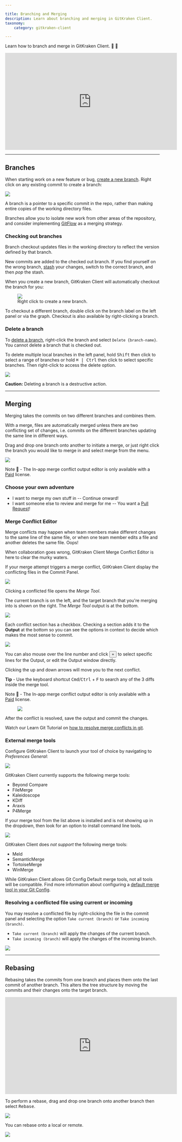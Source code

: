 ```yaml
---

title: Branching and Merging
description: Learn about branching and merging in GitKraken Client.
taxonomy:
    category: gitkraken-client

---
```


Learn how to branch and merge in GitKraken Client. 🌳 🔀

<div class='embed-container embed-container--16-9'>
    <iframe width='560' height='315' src='https://www.youtube.com/embed/8-qRKyy-v7I?rel=0&vq=hd1080' frameborder='0' allowfullscreen></iframe>
</div>

***

## Branches
When starting work on a new feature or bug, <a href="https://gitkraken.com/learn/git/problems/create-git-branch" target="_blank">create a new branch</a>. Right click on any existing commit to create a branch:

<img src="/wp-content/uploads/add-branch.png" srcset="/wp-content/uploads/add-branch@2x.png 2x" class="img-bordered img-responsive center">

A branch is a pointer to a specific commit in the repo, rather than making entire copies of the working directory files.

Branches allow you to isolate new work from other areas of the repository, and consider implementing <a href="/git-workflows-and-extensions/git-flow">GitFlow</a> as a merging strategy.

### Checking out branches
Branch checkout updates files in the working directory to reflect the version defined by that branch.

New commits are added to the checked out branch. If you find yourself on the wrong branch, <a href="/gitkraken-client/stashing">stash</a> your changes, switch to the correct branch, and then *pop* the stash.

When you create a new branch, GitKraken Client will automatically checkout the branch for you:

<figure class='figure center'>
    <img src='/wp-content/uploads/Add-branch.gif'>
    <figcaption>Right click to create a new branch.</figcaption>
</figure>

To checkout a different branch, double click on the branch label on the left panel or via the graph.  Checkout is also available by right-clicking a branch.

### Delete a branch

To <a href="https://gitkraken.com/learn/git/problems/delete-local-git-branch" target="_blank">delete a branch</a>, right-click the branch and select `Delete {branch-name}`. You cannot delete a branch that is checked out.

To delete multiple local branches in the left panel, hold <kbd>Shift</kbd> then click to select a range of branches or hold <kbd>&#8984; | Ctrl</kbd>  then click to select specific branches. Then right-click to access the delete option.

<img src="/wp-content/uploads/multi-delete-branches.gif" class="img-bordered img-responsive center">

<div class='callout callout--warning'>
    <p><strong>Caution:</strong> Deleting a branch is a destructive action.</p>
</div>

***
## Merging

Merging takes the commits on two different branches and combines them.

With a merge, files are automatically merged unless there are two conflicting set of changes, i.e. commits on the different branches updating the same line in different ways.

Drag and drop one branch onto another to initiate a merge, or just right click the branch you would like to merge in and select merge from the menu.

<img src="/wp-content/uploads/merge-right.png" srcset="/wp-content/uploads/merge-right@2x.png" class="img-bordered img-responsive center">

<div class='callout callout--warning'>
    <p>Note 📝 - The In-app merge conflict output editor is only available with a <a href="https://gitkraken.com/pricing" target=_blank>Paid</a> license. </p>
</div>


### Choose your own adventure
* I want to merge my own stuff in -- Continue onward!
* I want someone else to review and merge for me -- You want a <a href="/gitkraken-client/pull-requests">Pull Request</a>!


### Merge Conflict Editor

Merge conflicts may happen when team members make different changes to the same line of the same file, or when one team member edits a file and another deletes the same file. Oops!

When collaboration goes wrong, GitKraken Client Merge Conflict Editor is here to clear the murky waters.

If your merge attempt triggers a merge conflict, GitKraken Client display the conflicting files in the Commit Panel.

<img src="/wp-content/uploads/merge-conflict.png" srcset="/wp-content/uploads/merge-conflict@2x.png" class="img-bordered img-responsive center">

Clicking a conflicted file opens the _Merge Tool_.

The current branch is on the left, and the target branch that you're merging into is shown on the right. The _Merge Tool_ output is at the bottom.

<img src="/wp-content/uploads/merge-tool2.png" srcset="/wp-content/uploads/merge-tool2@2x.png" class="img-bordered img-responsive center">

Each conflict section has a checkbox. Checking a section adds it to the **Output** at the bottom so you can see the options in context to decide which makes the most sense to commit.

<img src="/wp-content/uploads/merge-tool-toggle.gif" class="img-bordered img-responsive center">

You can also mouse over the line number and click <button class='button button--success button--ui button--nolink'>+</button> to select specific lines for the  Output, or edit the Output window directly.

Clicking the up and down arrows will move you to the next conflict.

<div class='callout callout--basic'>
    <p><strong>Tip</strong> - Use the keyboard shortcut <kbd>Cmd</kbd>/<kbd>Ctrl</kbd> + <kbd>F</kbd> to search any of the 3 diffs inside the merge tool. </p>
</div>

<div class='callout callout--warning'>
    <p>Note 📝 - The In-app merge conflict output editor is only available with a <a href="https://gitkraken.com/pricing" target=_blank>Paid</a> license. </p>
</div>

<figure class='figure center'>
    <img src='/wp-content/uploads/merge-tool-gif.gif'>
</figure>

After the conflict is resolved, save the output and commit the changes.

<div class='callout callout--basic'>
    <p>Watch our Learn Git Tutorial on <a href="https://www.gitkraken.com/learn/git/tutorials/how-to-resolve-merge-conflict-in-git" target="_blank">how to resolve merge conflicts in git</a>.</p>
</div>


### External merge tools
Configure GitKraken Client to launch your tool of choice by navigating to <em class='context-menu'>Preferences <i class='fa fa-caret-right'></i> General</em>:

<img src="/wp-content/uploads/configureExternalTool.png" srcset="/wp-content/uploads/configureExternalTool@2x.png" class="img-bordered img-responsive center">

GitKraken Client currently supports the following merge tools:

* Beyond Compare
* FileMerge
* Kaleidoscope
* KDiff
* Araxis
* P4Merge

If your merge tool from the list above is installed and is not showing up in the dropdown, then look for an option to install command line tools.

<img src='/wp-content/uploads/beyond-compare.png' srcset='/wp-content/uploads/beyond-compare@2x.png' class='img-bordered img-responsive center' />

GitKraken Client does _not support_ the following merge tools:

* Meld
* SemanticMerge
* TortoiseMerge
* WinMerge

While GitKraken Client allows Git Config Default merge tools, not all tools will be compatible. Find more information about configuring a <a href="https://git-scm.com/book/en/v2/Customizing-Git-Git-Configuration#_external_merge_tools">default merge tool in your Git Config</a>.

### Resolving a conflicted file using current or incoming

You may resolve a conflicted file by right-clicking the file in the commit panel and selecting the option `Take current (branch)` or `Take incoming (branch)`.

* `Take current (branch)` will apply the changes of the current branch.
* `Take incoming (branch)` will apply the changes of the incoming branch.

<img src='/wp-content/uploads/current-incoming.png' class='img-bordered img-responsive center'/>

***

## Rebasing
Rebasing takes the commits from one branch and places them onto the last commit of another branch. This alters the tree structure by moving the commits and their changes onto the target branch.

<div class='embed-container embed-container--16-9'>
<iframe width="560" height="315" src="https://www.youtube.com/embed/xot40u-_1FI" frameborder="0" allowfullscreen></iframe>
</div>

To perform a rebase, drag and drop one branch onto another branch then select <kbd>Rebase</kbd>.

<img src="/wp-content/uploads/select-rebase.png" srcset="/wp-content/uploads/select-rebase@2x.png" class="img-bordered img-responsive center">

You can rebase onto a local or remote.

<img src="/wp-content/uploads/select-rebase-sidebar.png" srcset="/wp-content/uploads/select-rebase-sidebar@2x.png" class="img-bordered img-responsive center">
